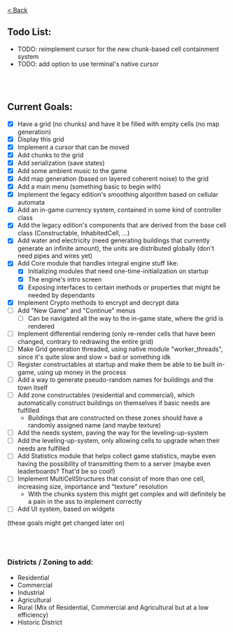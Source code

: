 [&lt; Back](../README.md#readme)  
  
## Todo List:
- TODO: reimplement cursor for the new chunk-based cell containment system
- TODO: add option to use terminal's native cursor


<br><br>


## Current Goals:
- [x] Have a grid (no chunks) and have it be filled with empty cells (no map generation)
- [x] Display this grid
- [x] Implement a cursor that can be moved
- [x] Add chunks to the grid
- [x] Add serialization (save states)
- [x] Add some ambient music to the game
- [x] Add map generation (based on layered coherent noise) to the grid
- [x] Add a main menu (something basic to begin with)
- [x] Implement the legacy edition's smoothing algorithm based on cellular automata
- [x] Add an in-game currency system, contained in some kind of controller class
- [x] Add the legacy edition's components that are derived from the base cell class (Constructable, InhabitedCell, ...)
- [x] Add water and electricity (need generating buildings that currently generate an infinite amount), the units are distributed globally (don't need pipes and wires yet)
- [x] Add Core module that handles integral engine stuff like:
    - [x] Initializing modules that need one-time-initialization on startup
    - [x] The engine's intro screen
    - [x] Exposing interfaces to certain methods or properties that might be needed by dependants
- [x] Implement Crypto methods to encrypt and decrypt data
- [ ] Add "New Game" and "Continue" menus
    - [ ] Can be navigated all the way to the in-game state, where the grid is rendered
- [ ] Implement differential rendering (only re-render cells that have been changed, contrary to redrawing the entire grid)
- [ ] Make Grid generation threaded, using native module "worker_threads", since it's quite slow and slow = bad or something idk
- [ ] Register constructables at startup and make them be able to be built in-game, using up money in the process
- [ ] Add a way to generate pseudo-random names for buildings and the town itself
- [ ] Add zone constructables (residential and commercial), which automatically construct buildings on themselves if basic needs are fulfilled
    - Buildings that are constructed on these zones should have a randomly assigned name (and maybe texture)
- [ ] Add the needs system, paving the way for the leveling-up-system
- [ ] Add the leveling-up-system, only allowing cells to upgrade when their needs are fulfilled
- [ ] Add Statistics module that helps collect game statistics, maybe even having the possibility of transmitting them to a server (maybe even leaderboards? That'd be so cool!)
- [ ] Implement MultiCellStructures that consist of more than one cell, increasing size, importance and "texture" resolution
    - With the chunks system this might get complex and will definitely be a pain in the ass to implement correctly
- [ ] Add UI system, based on widgets

(these goals might get changed later on)


<br><br>


### Districts / Zoning to add:
- Residential
- Commercial
- Industrial
- Agricultural
- Rural (Mix of Residential, Commercial and Agricultural but at a low efficiency)
- Historic District
